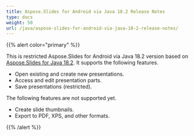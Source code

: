 ```yaml
---
title: Aspose.Slides for Android via Java 18.2 Release Notes
type: docs
weight: 50
url: /java/aspose-slides-for-android-via-java-18-2-release-notes/
---
```


{{% alert color="primary" %}} 

This is restricted Aspose.Slides for Android via Java 18.2 version based on [Aspose.Slides for Java 18.2](/slides/java/aspose-slides-for-java-18-2-release-notes/). It supports the following features.

- Open existing and create new presentations.
- Access and edit presentation parts.
- Save presentations (restricted).

The following features are not supported yet.

- Create slide thumbnails.
- Export to PDF, XPS, and other formats.

{{% /alert %}}
